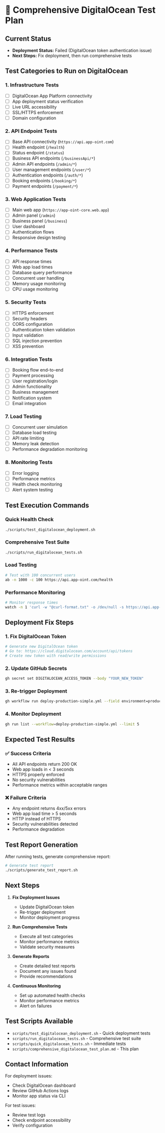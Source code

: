 # 🌊 Comprehensive DigitalOcean Test Plan

## Current Status

- **Deployment Status:** Failed (DigitalOcean token authentication issue)
- **Next Steps:** Fix deployment, then run comprehensive tests

## Test Categories to Run on DigitalOcean

### 1. **Infrastructure Tests**

- [ ] DigitalOcean App Platform connectivity
- [ ] App deployment status verification
- [ ] Live URL accessibility
- [ ] SSL/HTTPS enforcement
- [ ] Domain configuration

### 2. **API Endpoint Tests**

- [ ] Base API connectivity (`https://api.app-oint.com`)
- [ ] Health endpoint (`/health`)
- [ ] Status endpoint (`/status`)
- [ ] Business API endpoints (`/businessApi/*`)
- [ ] Admin API endpoints (`/admin/*`)
- [ ] User management endpoints (`/user/*`)
- [ ] Authentication endpoints (`/auth/*`)
- [ ] Booking endpoints (`/booking/*`)
- [ ] Payment endpoints (`/payment/*`)

### 3. **Web Application Tests**

- [ ] Main web app (`https://app-oint-core.web.app`)
- [ ] Admin panel (`/admin`)
- [ ] Business panel (`/business`)
- [ ] User dashboard
- [ ] Authentication flows
- [ ] Responsive design testing

### 4. **Performance Tests**

- [ ] API response times
- [ ] Web app load times
- [ ] Database query performance
- [ ] Concurrent user handling
- [ ] Memory usage monitoring
- [ ] CPU usage monitoring

### 5. **Security Tests**

- [ ] HTTPS enforcement
- [ ] Security headers
- [ ] CORS configuration
- [ ] Authentication token validation
- [ ] Input validation
- [ ] SQL injection prevention
- [ ] XSS prevention

### 6. **Integration Tests**

- [ ] Booking flow end-to-end
- [ ] Payment processing
- [ ] User registration/login
- [ ] Admin functionality
- [ ] Business management
- [ ] Notification system
- [ ] Email integration

### 7. **Load Testing**

- [ ] Concurrent user simulation
- [ ] Database load testing
- [ ] API rate limiting
- [ ] Memory leak detection
- [ ] Performance degradation monitoring

### 8. **Monitoring Tests**

- [ ] Error logging
- [ ] Performance metrics
- [ ] Health check monitoring
- [ ] Alert system testing

## Test Execution Commands

### Quick Health Check

```bash
./scripts/test_digitalocean_deployment.sh
```

### Comprehensive Test Suite

```bash
./scripts/run_digitalocean_tests.sh
```

### Load Testing

```bash
# Test with 100 concurrent users
ab -n 1000 -c 100 https://api.app-oint.com/health
```

### Performance Monitoring

```bash
# Monitor response times
watch -n 1 'curl -w "@curl-format.txt" -o /dev/null -s https://api.app-oint.com/health'
```

## Deployment Fix Steps

### 1. Fix DigitalOcean Token

```bash
# Generate new DigitalOcean token
# Go to: https://cloud.digitalocean.com/account/api/tokens
# Create new token with read/write permissions
```

### 2. Update GitHub Secrets

```bash
gh secret set DIGITALOCEAN_ACCESS_TOKEN --body "YOUR_NEW_TOKEN"
```

### 3. Re-trigger Deployment

```bash
gh workflow run deploy-production-simple.yml --field environment=production
```

### 4. Monitor Deployment

```bash
gh run list --workflow=deploy-production-simple.yml --limit 5
```

## Expected Test Results

### ✅ Success Criteria

- All API endpoints return 200 OK
- Web app loads in < 3 seconds
- HTTPS properly enforced
- No security vulnerabilities
- Performance metrics within acceptable ranges

### ❌ Failure Criteria

- Any endpoint returns 4xx/5xx errors
- Web app load time > 5 seconds
- HTTP instead of HTTPS
- Security vulnerabilities detected
- Performance degradation

## Test Report Generation

After running tests, generate comprehensive report:

```bash
# Generate test report
./scripts/generate_test_report.sh
```

## Next Steps

1. **Fix Deployment Issues**
   - Update DigitalOcean token
   - Re-trigger deployment
   - Monitor deployment progress

2. **Run Comprehensive Tests**
   - Execute all test categories
   - Monitor performance metrics
   - Validate security measures

3. **Generate Reports**
   - Create detailed test reports
   - Document any issues found
   - Provide recommendations

4. **Continuous Monitoring**
   - Set up automated health checks
   - Monitor performance metrics
   - Alert on failures

## Test Scripts Available

- `scripts/test_digitalocean_deployment.sh` - Quick deployment tests
- `scripts/run_digitalocean_tests.sh` - Comprehensive test suite
- `scripts/quick_digitalocean_tests.sh` - Immediate tests
- `scripts/comprehensive_digitalocean_test_plan.md` - This plan

## Contact Information

For deployment issues:

- Check DigitalOcean dashboard
- Review GitHub Actions logs
- Monitor app status via CLI

For test issues:

- Review test logs
- Check endpoint accessibility
- Verify configuration
